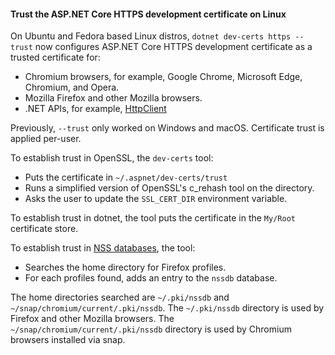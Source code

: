 <!-- 
[!INCLUDE[](~/release-notes/aspnetcore-9/includes/trust_dev_cert_linux.md)]
-->
#### Trust the ASP.NET Core HTTPS development certificate on Linux

On Ubuntu and Fedora based Linux distros, `dotnet dev-certs https --trust` now configures ASP.NET Core HTTPS development certificate as a trusted certificate for:

* Chromium browsers, for example, Google Chrome, Microsoft Edge, Chromium, and Opera.
* Mozilla Firefox and other Mozilla browsers.
* .NET APIs, for example, [HttpClient](/dotnet/api/system.net.http.httpclient)

Previously, `--trust` only worked on Windows and macOS. Certificate trust is applied per-user.

To establish trust in OpenSSL, the `dev-certs` tool:

* Puts the certificate in `~/.aspnet/dev-certs/trust`
* Runs a simplified version of OpenSSL's c_rehash tool on the directory.
* Asks the user to update the `SSL_CERT_DIR` environment variable.

To establish trust in dotnet, the tool puts the certificate in the `My/Root` certificate store.

To establish trust in [NSS databases](https://docs.redhat.com/documentation/red_hat_enterprise_linux/6/html/developer_guide/che-nsslib), the tool:

* Searches the home directory for Firefox profiles.
* For each profiles found, adds an entry to the `nssdb` database.

The home directories searched are `~/.pki/nssdb` and `~/snap/chromium/current/.pki/nssdb`. The `~/.pki/nssdb` directory is used by Firefox and other Mozilla browsers. The `~/snap/chromium/current/.pki/nssdb` directory is used by Chromium browsers installed via snap.
